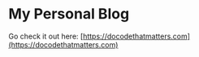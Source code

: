# My Personal Blog

Go check it out here: [https://docodethatmatters.com](https://docodethatmatters.com)